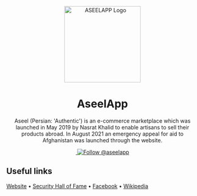 <p align="center">
  <a href="https://aseelapp.com">
    <picture>
      <source media="(prefers-color-scheme: dark)" srcset="https://seed-email-images.s3.amazonaws.com/1200.png">
      <source media="(prefers-color-scheme: light)" srcset="https://seed-email-images.s3.amazonaws.com/1200.png">
      <img alt="ASEELAPP Logo" src="https://seed-email-images.s3.amazonaws.com/1200.png" height="200" width="200">
    </picture>
  </a>
</p>
<h1 align="center">
  AseelApp
</h1>
<p align="center">
  Aseel (Persian: 'Authentic') is an e-commerce marketplace which was launched in May 2019 by Nasrat Khalid to enable artisans to sell their products abroad. In August 2021 an emergency appeal for aid to Afghanistan was launched through the website.
</p>
<p align="center">
  <a href="">
    <img src="https://img.shields.io/badge/license-MIT-blue.svg" alt="" />
  </a>
  <a href="https://twitter.com/intent/follow?screen_name=aseelapp">
    <img src="https://img.shields.io/twitter/follow/medusajs.svg?label=Follow%20@aseelpp" alt="Follow @aseelapp" />
  </a>
</p>

## Useful links
[Website](https://aseelapp.com) • [Security Hall of Fame](https://security.aseelapp.com) • [Facebook](https://www.facebook.com/ASEELapp) • [Wikipedia](https://en.wikipedia.org/wiki/Aseel_(website))

